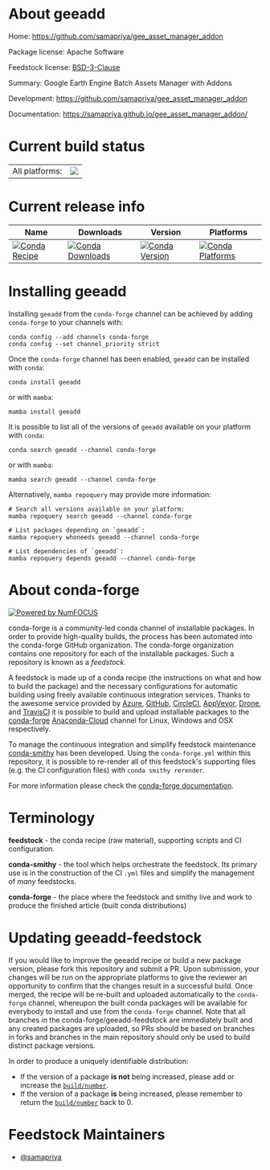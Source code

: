About geeadd
============

Home: https://github.com/samapriya/gee_asset_manager_addon

Package license: Apache Software

Feedstock license: [BSD-3-Clause](https://github.com/conda-forge/geeadd-feedstock/blob/main/LICENSE.txt)

Summary: Google Earth Engine Batch Assets Manager with Addons

Development: https://github.com/samapriya/gee_asset_manager_addon

Documentation: https://samapriya.github.io/gee_asset_manager_addon/

Current build status
====================


<table><tr><td>All platforms:</td>
    <td>
      <a href="https://dev.azure.com/conda-forge/feedstock-builds/_build/latest?definitionId=9624&branchName=main">
        <img src="https://dev.azure.com/conda-forge/feedstock-builds/_apis/build/status/geeadd-feedstock?branchName=main">
      </a>
    </td>
  </tr>
</table>

Current release info
====================

| Name | Downloads | Version | Platforms |
| --- | --- | --- | --- |
| [![Conda Recipe](https://img.shields.io/badge/recipe-geeadd-green.svg)](https://anaconda.org/conda-forge/geeadd) | [![Conda Downloads](https://img.shields.io/conda/dn/conda-forge/geeadd.svg)](https://anaconda.org/conda-forge/geeadd) | [![Conda Version](https://img.shields.io/conda/vn/conda-forge/geeadd.svg)](https://anaconda.org/conda-forge/geeadd) | [![Conda Platforms](https://img.shields.io/conda/pn/conda-forge/geeadd.svg)](https://anaconda.org/conda-forge/geeadd) |

Installing geeadd
=================

Installing `geeadd` from the `conda-forge` channel can be achieved by adding `conda-forge` to your channels with:

```
conda config --add channels conda-forge
conda config --set channel_priority strict
```

Once the `conda-forge` channel has been enabled, `geeadd` can be installed with `conda`:

```
conda install geeadd
```

or with `mamba`:

```
mamba install geeadd
```

It is possible to list all of the versions of `geeadd` available on your platform with `conda`:

```
conda search geeadd --channel conda-forge
```

or with `mamba`:

```
mamba search geeadd --channel conda-forge
```

Alternatively, `mamba repoquery` may provide more information:

```
# Search all versions available on your platform:
mamba repoquery search geeadd --channel conda-forge

# List packages depending on `geeadd`:
mamba repoquery whoneeds geeadd --channel conda-forge

# List dependencies of `geeadd`:
mamba repoquery depends geeadd --channel conda-forge
```


About conda-forge
=================

[![Powered by
NumFOCUS](https://img.shields.io/badge/powered%20by-NumFOCUS-orange.svg?style=flat&colorA=E1523D&colorB=007D8A)](https://numfocus.org)

conda-forge is a community-led conda channel of installable packages.
In order to provide high-quality builds, the process has been automated into the
conda-forge GitHub organization. The conda-forge organization contains one repository
for each of the installable packages. Such a repository is known as a *feedstock*.

A feedstock is made up of a conda recipe (the instructions on what and how to build
the package) and the necessary configurations for automatic building using freely
available continuous integration services. Thanks to the awesome service provided by
[Azure](https://azure.microsoft.com/en-us/services/devops/), [GitHub](https://github.com/),
[CircleCI](https://circleci.com/), [AppVeyor](https://www.appveyor.com/),
[Drone](https://cloud.drone.io/welcome), and [TravisCI](https://travis-ci.com/)
it is possible to build and upload installable packages to the
[conda-forge](https://anaconda.org/conda-forge) [Anaconda-Cloud](https://anaconda.org/)
channel for Linux, Windows and OSX respectively.

To manage the continuous integration and simplify feedstock maintenance
[conda-smithy](https://github.com/conda-forge/conda-smithy) has been developed.
Using the ``conda-forge.yml`` within this repository, it is possible to re-render all of
this feedstock's supporting files (e.g. the CI configuration files) with ``conda smithy rerender``.

For more information please check the [conda-forge documentation](https://conda-forge.org/docs/).

Terminology
===========

**feedstock** - the conda recipe (raw material), supporting scripts and CI configuration.

**conda-smithy** - the tool which helps orchestrate the feedstock.
                   Its primary use is in the construction of the CI ``.yml`` files
                   and simplify the management of *many* feedstocks.

**conda-forge** - the place where the feedstock and smithy live and work to
                  produce the finished article (built conda distributions)


Updating geeadd-feedstock
=========================

If you would like to improve the geeadd recipe or build a new
package version, please fork this repository and submit a PR. Upon submission,
your changes will be run on the appropriate platforms to give the reviewer an
opportunity to confirm that the changes result in a successful build. Once
merged, the recipe will be re-built and uploaded automatically to the
`conda-forge` channel, whereupon the built conda packages will be available for
everybody to install and use from the `conda-forge` channel.
Note that all branches in the conda-forge/geeadd-feedstock are
immediately built and any created packages are uploaded, so PRs should be based
on branches in forks and branches in the main repository should only be used to
build distinct package versions.

In order to produce a uniquely identifiable distribution:
 * If the version of a package **is not** being increased, please add or increase
   the [``build/number``](https://docs.conda.io/projects/conda-build/en/latest/resources/define-metadata.html#build-number-and-string).
 * If the version of a package **is** being increased, please remember to return
   the [``build/number``](https://docs.conda.io/projects/conda-build/en/latest/resources/define-metadata.html#build-number-and-string)
   back to 0.

Feedstock Maintainers
=====================

* [@samapriya](https://github.com/samapriya/)

